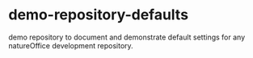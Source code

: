 # demo-repository-defaults
demo repository to document and demonstrate default settings for any natureOffice development repository.
